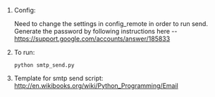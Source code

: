 1. Config:

	Need to change the settings in config_remote in order to run send.
	Generate the password by following instructions here -- https://support.google.com/accounts/answer/185833

2. To run:

	```python smtp_send.py```

3. Template for smtp send script: http://en.wikibooks.org/wiki/Python_Programming/Email

